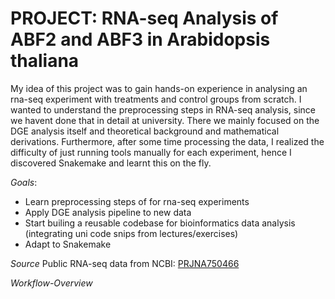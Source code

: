 # PROJECT: RNA-seq Analysis of ABF2 and ABF3 in Arabidopsis thaliana

My idea of this project was to gain hands-on experience in analysing an rna-seq experiment with treatments and control groups from scratch. I wanted to understand the preprocessing steps in RNA-seq analysis, since we havent done that in detail at university. There we mainly focused on the DGE analysis itself and theoretical background and mathematical derivations. Furthermore, after some time processing the data, I realized the difficulty of just running tools manually for each experiment, hence I discovered Snakemake and learnt this on the fly.  

*Goals*:
- Learn preprocessing steps of for rna-seq experiments
- Apply DGE analysis pipeline to new data
- Start builing a reusable codebase for bioinformatics data analysis (integrating uni code snips from lectures/exercises)
- Adapt to Snakemake

*Source*
Public RNA-seq data from NCBI: [PRJNA750466](https://www.ncbi.nlm.nih.gov/Traces/study/?acc=PRJNA750466&o=acc_s%3Aa)


*Workflow-Overview*